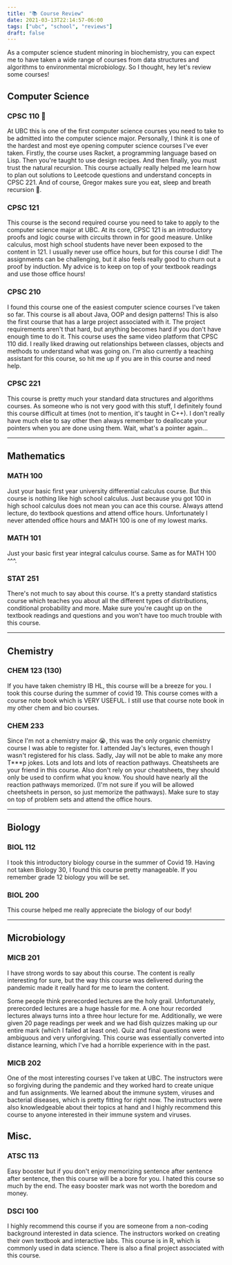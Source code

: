 ```yaml
---
title: "📚 Course Review"
date: 2021-03-13T22:14:57-06:00
tags: ["ubc", "school", "reviews"]
draft: false
---
```


As a computer science student minoring in biochemistry, you can expect me to have taken a wide range of courses from data structures and algorithms to environmental microbiology. So I thought, hey let's review some courses! <!--more-->

## Computer Science
### CPSC 110 🐄
At UBC this is one of the first computer science courses you need to take to be admitted into the computer science major. Personally, I think it is one of the hardest and most eye opening computer science courses I've ever taken. Firstly, the course uses Racket, a programming language based on Lisp. Then you're taught to use design recipes. And then finally, you must trust the natural recursion. This course actually really helped me learn how to plan out solutions to Leetcode questions and understand concepts in CPSC 221. And of course, Gregor makes sure you eat, sleep and breath recursion 🐄. 

### CPSC 121
This course is the second required course you need to take to apply to the computer science major at UBC. At its core, CPSC 121 is an introductory proofs and logic course with circuits thrown in for good measure. Unlike calculus, most high school students have never been exposed to the content in 121. I usually never use office hours, but for this course I did! The assignments can be challenging, but it also feels really good to churn out a proof by induction. My advice is to keep on top of your textbook readings and use those office hours!

### CPSC 210
I found this course one of the easiest computer science courses I've taken so far. This course is all about Java, OOP and design patterns! This is also the first course that has a large project associated with it. The project requirements aren't that hard, but anything becomes hard if you don't have enough time to do it. This course uses the same video platform that CPSC 110 did. I really liked drawing out relationships between classes, objects and methods to understand what was going on. I'm also currently a teaching assistant for this course, so hit me up if you are in this course and need help. 

### CPSC 221
This course is pretty much your standard data structures and algorithms courses. As someone who is not very good with this stuff, I definitely found this course difficult at times (not to mention, it's taught in C++). I don't really have much else to say other then always remember to deallocate your pointers when you are done using them. Wait, what's a pointer again...

---

## Mathematics
### MATH 100
Just your basic first year university differential calculus course. But this course is nothing like high school calculus. Just because you got 100 in high school calculus does not mean you can ace this course. Always attend lecture, do textbook questions and attend office hours. Unfortunately I never attended office hours and MATH 100 is one of my lowest marks.

### MATH 101
Just your basic first year integral calculus course. Same as for MATH 100 ^^^.

### STAT 251
There's not much to say about this course. It's a pretty standard statistics course which teaches you about all the different types of distributions, conditional probability and more. Make sure you're caught up on the textbook readings and questions and you won't have too much trouble with this course.

---

## Chemistry
### CHEM 123 (130)
If you have taken chemistry IB HL, this course will be a breeze for you. I took this course during the summer of covid 19. This course comes with a course note book which is VERY USEFUL. I still use that course note book in my other chem and bio courses.

### CHEM 233
Since I'm not a chemistry major 😭, this was the only organic chemistry course I was able to register for. I attended Jay's lectures, even though I wasn't registered for his class. Sadly, Jay will not be able to make any more T***p jokes. Lots and lots and lots of reaction pathways. Cheatsheets are your friend in this course. Also don't rely on your cheatsheets, they should only be used to confirm what you know. You should have nearly all the reaction pathways memorized. (I'm not sure if you will be allowed cheetsheets in person, so just memorize the pathways). Make sure to stay on top of problem sets and attend the office hours. 

---

## Biology
### BIOL 112
I took this introductory biology course in the summer of Covid 19. Having not taken Biology 30, I found this course pretty manageable. If you remember grade 12 biology you will be set.

### BIOL 200
This course helped me really appreciate the biology of our body! 

---

## Microbiology
### MICB 201
I have strong words to say about this course. The content is really interesting for sure, but the way this course was delivered during the pandemic made it really hard for me to learn the content. 

Some people think prerecorded lectures are the holy grail. Unfortunately, prerecorded lectures are a huge hassle for me. A one hour recorded lectures always turns into a three hour lecture for me. Additionally, we were given 20 page readings per week and we had 6ish quizzes making up our entire mark (which I failed at least one). Quiz and final questions were ambiguous and very unforgiving. This course was essentially converted into distance learning, which I've had a horrible experience with in the past.

### MICB 202
One of the most interesting courses I've taken at UBC. The instructors were so forgiving during the pandemic and they worked hard to create unique and fun assignments. We learned about the immune system, viruses and bacterial diseases, which is pretty fitting for right now. The instructors were also knowledgeable about their topics at hand and I highly recommend this course to anyone interested in their immune system and viruses.

## Misc.
### ATSC 113
Easy booster but if you don't enjoy memorizing sentence after sentence after sentence, then this course will be a bore for you. I hated this course so much by the end. The easy booster mark was not worth the boredom and money.

### DSCI 100
I highly recommend this course if you are someone from a non-coding background interested in data science. The instructors worked on creating their own textbook and interactive labs. This course is in R, which is commonly used in data science. There is also a final project associated with this course.